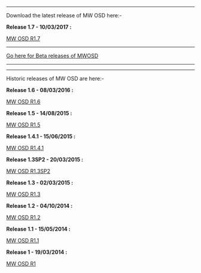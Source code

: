 
---

Download the latest release of MW OSD here:-

**Release 1.7 - 10/03/2017 :**

[MW OSD R1.7](https://drive.google.com/uc?export=download&id=0B2MInRUrbpWxa1ZmM3VDZENKVzA)

---

[Go here for Beta releases of MWOSD](https://github.com/ShikOfTheRa/scarab-osd/releases)

---
---

Historic releases of MW OSD are here:-

**Release 1.6 - 08/03/2016 :**

[MW OSD R1.6](https://drive.google.com/uc?export=download&id=0B2MInRUrbpWxdFdWVmRsSFJQdVE)

**Release 1.5 - 14/08/2015 :**

[MW OSD R1.5](https://drive.google.com/uc?export=download&id=0B2MInRUrbpWxZ1lYbHZLWmxlSDQ)

**Release 1.4.1 - 15/06/2015 :**

[MW OSD R1.4.1](https://drive.google.com/uc?export=download&id=0B2MInRUrbpWxbU9PUmtzdFZXams)

**Release 1.3SP2 - 20/03/2015 :**

[MW OSD R1.3SP2](https://drive.google.com/uc?export=download&id=0B2MInRUrbpWxNXV3SVVYNzlmMEE)

**Release 1.3 - 02/03/2015 :**

[MW OSD R1.3](https://drive.google.com/uc?export=download&id=0B2MInRUrbpWxZXJDSmY4YkFlcFE)

**Release 1.2 - 04/10/2014 :**

[MW OSD R1.2](https://drive.google.com/uc?export=download&id=0B2MInRUrbpWxQ2tEYUxvazFBWW8)


**Release 1.1 - 15/05/2014 :**

[MW OSD R1.1](https://drive.google.com/uc?export=download&id=0B2MInRUrbpWxZFd6eGtibGIxSUU)


**Release 1 - 19/03/2014 :**

[MW OSD R1](https://drive.google.com/uc?export=download&id=0B2MInRUrbpWxdkdHQTFtTzFrRm8)


